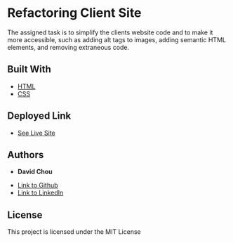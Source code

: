 # Refactoring Client Site 

The assigned task is to simplify the clients website code and to make it more accessible, such as adding alt tags to images, adding semantic HTML elements, and removing extraneous code. 

## Built With

* [HTML](https://developer.mozilla.org/en-US/docs/Web/HTML)
* [CSS](https://developer.mozilla.org/en-US/docs/Web/CSS)

## Deployed Link

* [See Live Site](https://dazedchou.github.io/refactoring-client-site/)


## Authors

* **David Chou** 


- [Link to Github](https://github.com/DazedChou)
- [Link to LinkedIn](https://www.linkedin.com/in/davidchou99/)



## License

This project is licensed under the MIT License 


